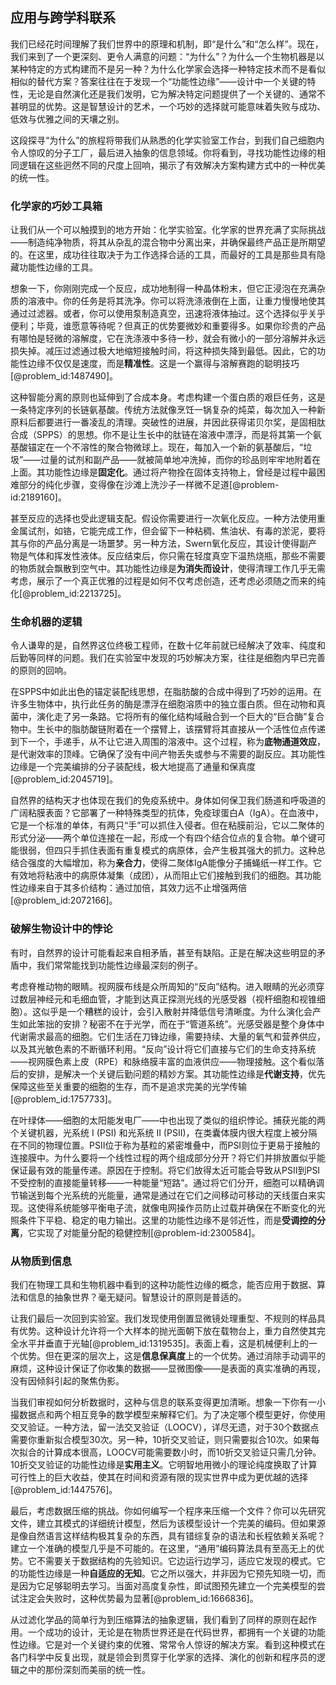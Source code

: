 ## 应用与跨学科联系

我们已经花时间理解了我们世界中的原理和机制，即“是什么”和“怎么样”。现在，我们来到了一个更深刻、更令人满意的问题：“为什么”？为什么一个生物机器是以某种特定的方式构建而不是另一种？为什么化学家会选择一种特定技术而不是看似相似的替代方案？答案往往在于发现一个“功能性边缘”——设计中一个关键的特性，无论是自然演化还是我们发明，它为解决特定问题提供了一个关键的、通常不甚明显的优势。这是智慧设计的艺术，一个巧妙的选择就可能意味着失败与成功、低效与优雅之间的天壤之别。

这段探寻“为什么”的旅程将带我们从熟悉的化学实验室工作台，到我们自己细胞内令人惊叹的分子工厂，最后进入抽象的信息领域。你将看到，寻找功能性边缘的相同逻辑在这些迥然不同的尺度上回响，揭示了有效解决方案构建方式中的一种优美的统一性。

### 化学家的巧妙工具箱

让我们从一个可以触摸到的地方开始：化学实验室。化学家的世界充满了实际挑战——制造纯净物质，将其从杂乱的混合物中分离出来，并确保最终产品正是所期望的。在这里，成功往往取决于为工作选择合适的工具，而最好的工具是那些具有隐藏功能性边缘的工具。

想象一下，你刚刚完成一个反应，成功地制得一种晶体粉末，但它正浸泡在充满杂质的溶液中。你的任务是将其洗净。你可以将洗涤液倒在上面，让重力慢慢地使其通过过滤器。或者，你可以使用泵制造真空，迅速将液体抽过。这个选择似乎关乎便利；毕竟，谁愿意等待呢？但真正的优势要微妙和重要得多。如果你珍贵的产品有哪怕是轻微的溶解度，它在洗涤液中多待一秒，就会有微小的一部分溶解并永远损失掉。减压过滤通过极大地缩短接触时间，将这种损失降到最低。因此，它的功能性边缘不仅仅是速度，而是**精准性**。这是一个赢得与溶解赛跑的聪明技巧[@problem_id:1487490]。

这种智能分离的原则也延伸到了合成本身。考虑构建一个蛋白质的艰巨任务，这是一条特定序列的长链氨基酸。传统方法就像烹饪一锅复杂的炖菜，每次加入一种新原料后都要进行一番凌乱的清理。突破性的进展，并因此获得诺贝尔奖，是固相肽合成（SPPS）的思想。你不是让生长中的肽链在溶液中漂浮，而是将其第一个氨基酸锚定在一个不溶性的聚合物微球上。现在，每加入一个新的氨基酸后，“垃圾”——过量的试剂和副产品——就被简单地冲洗掉，而你的珍品则牢牢地附着在上面。其功能性边缘是**固定化**。通过将产物拴在固体支持物上，曾经是过程中最困难部分的纯化步骤，变得像在沙滩上洗沙子一样微不足道[@problem-id:2189160]。

甚至反应的选择也受此逻辑支配。假设你需要进行一次氧化反应。一种方法使用重金属试剂，如铬，它能完成工作，但会留下一种粘稠、焦油状、有毒的淤泥，要将其与你的产品分离是一场噩梦。另一种方法，Swern氧化反应，其设计使得副产物是气体和挥发性液体。反应结束后，你只需在轻度真空下温热烧瓶，那些不需要的物质就会飘散到空气中。其功能性边缘是**为消失而设计**，使得清理工作几乎无需考虑，展示了一个真正优雅的过程是如何不仅考虑创造，还考虑必须随之而来的纯化[@problem_id:2213725]。

### 生命机器的逻辑

令人谦卑的是，自然界这位终极工程师，在数十亿年前就已经解决了效率、纯度和后勤等同样的问题。我们在实验室中发现的巧妙解决方案，往往是细胞内早已完善的原则的回响。

在SPPS中如此出色的锚定装配线思想，在脂肪酸的合成中得到了巧妙的运用。在许多生物体中，执行此任务的酶是漂浮在细胞溶质中的独立蛋白质。但在动物和真菌中，演化走了另一条路。它将所有的催化结构域融合到一个巨大的“巨合酶”复合物中。生长中的脂肪酸链附着在一个摆臂上，该摆臂将其直接从一个活性位点传递到下一个，手递手，从不让它进入周围的溶液中。这个过程，称为**底物通道效应**，是代谢效率的顶峰。它确保了没有中间产物丢失或参与不需要的副反应。其功能性边缘是一个完美编排的分子装配线，极大地提高了通量和保真度[@problem_id:2045719]。

自然界的结构天才也体现在我们的免疫系统中。身体如何保卫我们肠道和呼吸道的广阔粘膜表面？它部署了一种特殊类型的抗体，免疫球蛋白A（IgA）。在血液中，它是一个标准的单体，有两只“手”可以抓住入侵者。但在粘膜前沿，它以二聚体的形式分泌——两个单位连接在一起，形成一个有四个结合位点的复合物。单个键可能很弱，但四只手抓住表面有重复模式的病原体，会产生极其强大的抓力。这种总结合强度的大幅增加，称为**亲合力**，使得二聚体IgA能像分子捕蝇纸一样工作。它有效地将粘液中的病原体凝集（成团），从而阻止它们接触到我们的细胞。其功能性边缘来自于其多价结构：通过加倍，其效力远不止增强两倍[@problem_id:2072166]。

### 破解生物设计中的悖论

有时，自然界的设计可能看起来自相矛盾，甚至有缺陷。正是在解决这些明显的矛盾中，我们常常能找到功能性边缘最深刻的例子。

考虑脊椎动物的眼睛。视网膜布线是众所周知的“反向”结构。进入眼睛的光必须穿过数层神经元和毛细血管，才能到达真正探测光线的光感受器（视杆细胞和视锥细胞）。这似乎是一个糟糕的设计，会引入散射并降低信号清晰度。为什么演化会产生如此笨拙的安排？秘密不在于光学，而在于“管道系统”。光感受器是整个身体中代谢需求最高的细胞。它们生活在刀锋边缘，需要持续、大量的氧气和营养供应，以及其光敏色素的不断循环利用。“反向”设计将它们直接与它们的生命支持系统——视网膜色素上皮（RPE）和脉络膜丰富的血液供应——物理接触。这个看似落后的安排，是解决一个关键后勤问题的精妙方案。其功能性边缘是**代谢支持**，优先保障这些至关重要的细胞的生存，而不是追求完美的光学传输[@problem_id:1757733]。

在叶绿体——细胞的太阳能发电厂——中也出现了类似的组织悖论。捕获光能的两个关键机器，光系统 I (PSI) 和光系统 II (PSII)，在类囊体膜内很大程度上被分隔在不同的物理位置。PSII位于称为基粒的紧密堆叠中，而PSI则位于更易于接触的连接膜中。为什么要将一个线性过程的两个组成部分分开？将它们并排放置似乎能保证最有效的能量传递。原因在于控制。将它们放得太近可能会导致从PSII到PSI不受控制的直接能量转移——一种能量“短路”。通过将它们分开，细胞可以精确调节输送到每个光系统的光能量，通常是通过在它们之间移动可移动的天线蛋白来实现。这使得系统能够平衡电子流，就像电网操作员防止过载并确保在不断变化的光照条件下平稳、稳定的电力输出。这里的功能性边缘不是邻近性，而是**受调控的分离**，它实现了对能量分配的稳健控制[@problem-id:2300584]。

### 从物质到信息

我们在物理工具和生物机器中看到的这种功能性边缘的概念，能否应用于数据、算法和信息的抽象世界？毫无疑问。智慧设计的原则是普适的。

让我们最后一次回到实验室。我们发现使用倒置显微镜处理重型、不规则的样品具有优势。这种设计允许将一个大样本的抛光面朝下放在载物台上，重力自然使其完全水平并垂直于光轴[@problem_id:1319535]。表面上看，这是机械便利上的一个优势。但在更深的层次上，这是**信息保真度**上的一个优势。通过消除手动调平的麻烦，这种设计保证了你收集的数据——显微图像——是表面的真实准确的再现，没有因倾斜引起的聚焦伪影。

当我们审视如何分析数据时，这种与信息的联系变得更加清晰。想象一下你有一小撮数据点和两个相互竞争的数学模型来解释它们。为了决定哪个模型更好，你使用交叉验证。一种方法，留一法交叉验证（LOOCV），详尽无遗，对于30个数据点需要你重新拟合模型30次。另一种，10折交叉验证，则只需要拟合10次。如果每次拟合的计算成本很高，LOOCV可能需要数小时，而10折交叉验证只需几分钟。10折交叉验证的功能性边缘是**实用主义**。它明智地用微小的理论纯度换取了计算可行性上的巨大收益，使其在时间和资源有限的现实世界中成为更优越的选择[@problem_id:1447576]。

最后，考虑数据压缩的挑战。你如何编写一个程序来压缩一个文件？你可以先研究文件，建立其模式的详细统计模型，然后为该模型设计一个完美的编码。但如果源是像自然语言这样结构极其复杂的东西，具有错综复杂的语法和长程依赖关系呢？建立一个准确的模型几乎是不可能的。在这里，“通用”编码算法具有至高无上的优势。它不需要关于数据结构的先验知识。它边运行边学习，适应它发现的模式。它的功能性边缘是一种**自适应的无知**。它之所以强大，并非因为它预先知晓一切，而是因为它足够聪明去学习。当面对高度复杂性，即试图预先建立一个完美模型的尝试注定会失败时，这种优势最为显著[@problem_id:1666836]。

从过滤化学品的简单行为到压缩算法的抽象逻辑，我们看到了同样的原则在起作用。一个成功的设计，无论是在物质世界还是在代码世界，都拥有一个关键的功能性边缘。它是对一个关键约束的优雅、常常令人惊讶的解决方案。看到这种模式在各门科学中反复出现，就是领会到贯穿于化学家的选择、演化的创新和程序员的逻辑之中的那份深刻而美丽的统一性。